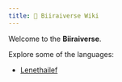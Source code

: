 ```yaml
---
title: 🦉 Biiraiverse Wiki
---
```


Welcome to the **Biiraiverse**.

Explore some of the languages:

- [Lenethailef](/notes/lenethailef.md)
